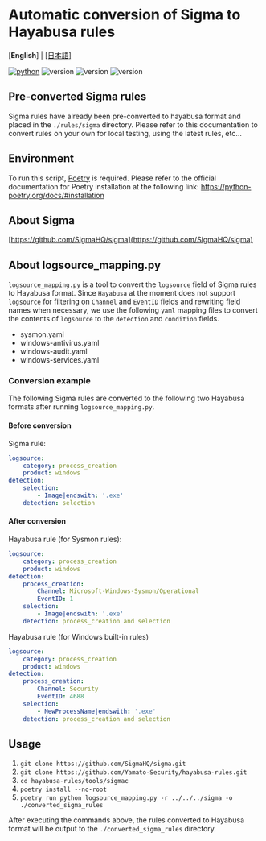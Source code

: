 # Automatic conversion of Sigma to Hayabusa rules

[**English**] | [\[日本語\]](README-Japanese.md)

[![python](https://img.shields.io/badge/python-3.8-blue)](https://www.python.org/)
![version](https://img.shields.io/badge/Platform-Win-green)
![version](https://img.shields.io/badge/Platform-Lin-green)
![version](https://img.shields.io/badge/Platform-Mac-green)

## Pre-converted Sigma rules

Sigma rules have already been pre-converted to hayabusa format and placed in the `./rules/sigma` directory. 
Please refer to this documentation to convert rules on your own for local testing, using the latest rules, etc...

## Environment
To run this script, [Poetry](https://python-poetry.org/) is required.
Please refer to the official documentation for Poetry installation at the following link:
https://python-poetry.org/docs/#installation

## About Sigma

[https://github.com/SigmaHQ/sigma](https://github.com/SigmaHQ/sigma)

## About logsource_mapping.py
`logsource_mapping.py` is a tool to convert the `logsource` field of Sigma rules to Hayabusa format.
Since `Hayabusa` at the moment does not support `logsource` for filtering on `Channel` and `EventID` fields and rewriting field names when necessary, we use the following `yaml` mapping files to convert the contents of `logsource` to the `detection` and `condition` fields.
- sysmon.yaml
- windows-antivirus.yaml
- windows-audit.yaml
- windows-services.yaml

### Conversion example
The following Sigma rules are converted to the following two Hayabusa formats after running `logsource_mapping.py`.

#### Before conversion
Sigma rule:
```yaml
logsource:
    category: process_creation
    product: windows
detection:
    selection:
        - Image|endswith: '.exe'
    detection: selection
```
#### After conversion
Hayabusa rule (for Sysmon rules):
```yaml
logsource:
    category: process_creation
    product: windows
detection:
    process_creation:
        Channel: Microsoft-Windows-Sysmon/Operational
        EventID: 1
    selection:
        - Image|endswith: '.exe'
    detection: process_creation and selection
```
Hayabusa rule (for Windows built-in rules)
```yaml
logsource:
    category: process_creation
    product: windows
detection:
    process_creation:
        Channel: Security
        EventID: 4688
    selection:
        - NewProcessName|endswith: '.exe'
    detection: process_creation and selection
```

## Usage

1. `git clone https://github.com/SigmaHQ/sigma.git`
2. `git clone https://github.com/Yamato-Security/hayabusa-rules.git`
3. `cd hayabusa-rules/tools/sigmac`
4. `poetry install --no-root`
5. `poetry run python logsource_mapping.py -r ../../../sigma -o ./converted_sigma_rules`

After executing the commands above, the rules converted to Hayabusa format will be output to the `./converted_sigma_rules` directory.
